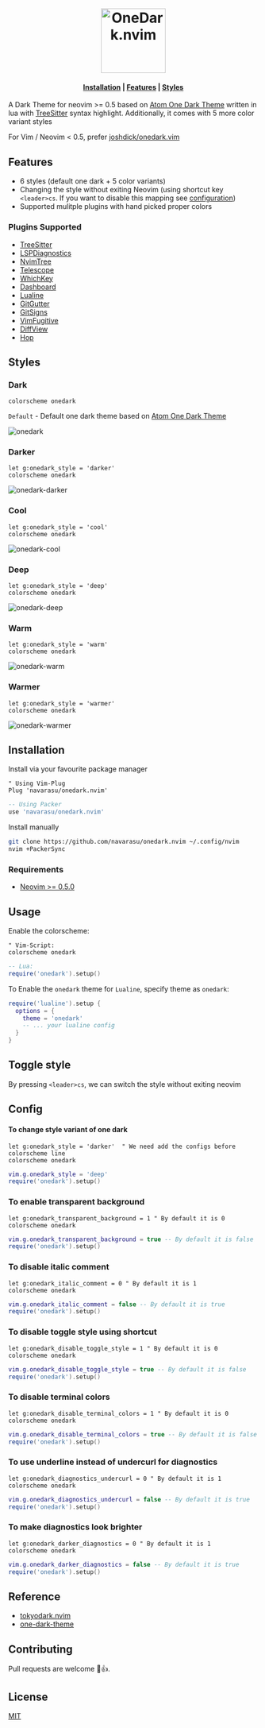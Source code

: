 <h1 align="center">
<img height="130" src="https://user-images.githubusercontent.com/20145075/127218526-44b107db-92b9-4a47-86a3-132b4c1e45d1.png" alt="OneDark.nvim">
</h1>

<h4>
<div align="center">
  	<a href="https://github.com/navarasu/onedark.nvim/#installation">Installation</a>
    <span> | </span>
	<a href="https://github.com/navarasu/onedark.nvim/#features">Features</a>
	    <span> | </span>
  	<a href="https://github.com/navarasu/onedark.nvim/#styles">Styles</a>

  <p></p>
</div>
  </h4>

A Dark Theme for neovim >= 0.5 based on [Atom One Dark Theme](https://github.com/atom/atom/tree/master/packages/one-dark-ui) written in lua with [TreeSitter](https://github.com/nvim-treesitter/nvim-treesitter) syntax highlight. Additionally, it comes with 5 more color variant styles

For Vim / Neovim < 0.5, prefer [joshdick/onedark.vim](https://github.com/joshdick/onedark.vim)

## Features

- 6 styles (default one dark + 5 color variants)
- Changing the style without exiting Neovim (using shortcut key `<leader>cs`. If you want to disable this mapping see [configuration](#to-disable-toggle-style-using-shortcut))
- Supported mulitple plugins with hand picked proper colors

### Plugins Supported

- [TreeSitter](https://github.com/nvim-treesitter/nvim-treesitter)
- [LSPDiagnostics](https://neovim.io/doc/user/lsp.html)
- [NvimTree](https://github.com/kyazdani42/nvim-tree.lua)
- [Telescope](https://github.com/nvim-telescope/telescope.nvim)
- [WhichKey](https://github.com/folke/which-key.nvim)
- [Dashboard](https://github.com/glepnir/dashboard-nvim)
- [Lualine](https://github.com/hoob3rt/lualine.nvim)
- [GitGutter](https://github.com/airblade/vim-gitgutter)
- [GitSigns](https://github.com/lewis6991/gitsigns.nvim)
- [VimFugitive](https://github.com/tpope/vim-fugitive)
- [DiffView](https://github.com/sindrets/diffview.nvim)
- [Hop](https://github.com/phaazon/hop.nvim)

## Styles

### Dark

```vim
colorscheme onedark
```

`Default` - Default one dark theme based on [Atom One Dark Theme](https://github.com/atom/atom/tree/master/packages/one-dark-ui)

 <img alt="onedark" src="https://user-images.githubusercontent.com/20145075/119296900-8301de80-bc77-11eb-8b50-2accd6f8ecb0.png">

### Darker

```vim
let g:onedark_style = 'darker'
colorscheme onedark
```

<img alt="onedark-darker" src="https://user-images.githubusercontent.com/20145075/119296915-872dfc00-bc77-11eb-9bd0-76c6d90f8e4f.png">

### Cool

```vim
let g:onedark_style = 'cool'
colorscheme onedark
```

<img alt="onedark-cool" src="https://user-images.githubusercontent.com/20145075/119296912-85fccf00-bc77-11eb-83b0-bf2138c6758e.png">

### Deep

```vim
let g:onedark_style = 'deep'
colorscheme onedark
```

<img alt="onedark-deep" src="https://user-images.githubusercontent.com/20145075/119296916-885f2900-bc77-11eb-8e96-d6054c94dda1.png">

### Warm

```vim
let g:onedark_style = 'warm'
colorscheme onedark
```

<img alt="onedark-warm" src="https://user-images.githubusercontent.com/20145075/119296920-89905600-bc77-11eb-8cbc-0f1867cafc5f.png">

### Warmer

```vim
let g:onedark_style = 'warmer'
colorscheme onedark
```

<img alt="onedark-warmer" src="https://user-images.githubusercontent.com/20145075/120108433-b914f600-c182-11eb-9b61-59747241839d.png">

## Installation

Install via your favourite package manager

```vim
" Using Vim-Plug
Plug 'navarasu/onedark.nvim'
```

```lua
-- Using Packer
use 'navarasu/onedark.nvim'
```

Install manually

```bash
git clone https://github.com/navarasu/onedark.nvim ~/.config/nvim
nvim +PackerSync
```

### Requirements

- [Neovim >= 0.5.0](https://github.com/neovim/neovim/releases/tag/nightly)

## Usage

Enable the colorscheme:

```vim
" Vim-Script:
colorscheme onedark
```

```lua
-- Lua:
require('onedark').setup()
```

To Enable the `onedark` theme for `Lualine`, specify theme as `onedark`:

```lua
require('lualine').setup {
  options = {
    theme = 'onedark'
    -- ... your lualine config
  }
}
```

## Toggle style

By pressing `<leader>cs`, we can switch the style without exiting neovim

## Config

#### To change style variant of one dark

```vim
let g:onedark_style = 'darker'  " We need add the configs before colorscheme line
colorscheme onedark
```

```lua
vim.g.onedark_style = 'deep'
require('onedark').setup()
```

### To enable transparent background

```vim
let g:onedark_transparent_background = 1 " By default it is 0
colorscheme onedark
```

```lua
vim.g.onedark_transparent_background = true -- By default it is false
require('onedark').setup()
```

### To disable italic comment

```vim
let g:onedark_italic_comment = 0 " By default it is 1
colorscheme onedark
```

```lua
vim.g.onedark_italic_comment = false -- By default it is true
require('onedark').setup()
```

### To disable toggle style using shortcut

```vim
let g:onedark_disable_toggle_style = 1 " By default it is 0
colorscheme onedark
```

```lua
vim.g.onedark_disable_toggle_style = true -- By default it is false
require('onedark').setup()
```

### To disable terminal colors

```vim
let g:onedark_disable_terminal_colors = 1 " By default it is 0
colorscheme onedark
```

```lua
vim.g.onedark_disable_terminal_colors = true -- By default it is false
require('onedark').setup()
```

### To use underline instead of undercurl for diagnostics

```vim
let g:onedark_diagnostics_undercurl = 0 " By default it is 1
colorscheme onedark
```

```lua
vim.g.onedark_diagnostics_undercurl = false -- By default it is true
require('onedark').setup()
```

### To make diagnostics look brighter

```vim
let g:onedark_darker_diagnostics = 0 " By default it is 1
colorscheme onedark
```

```lua
vim.g.onedark_darker_diagnostics = false -- By default it is true
require('onedark').setup()
```

## Reference

- [tokyodark.nvim](https://github.com/tiagovla/tokyodark.nvim)
- [one-dark-theme](https://github.com/andresmichel/one-dark-theme)

## Contributing

Pull requests are welcome 🎉👍.

## License

[MIT](https://choosealicense.com/licenses/mit/)
